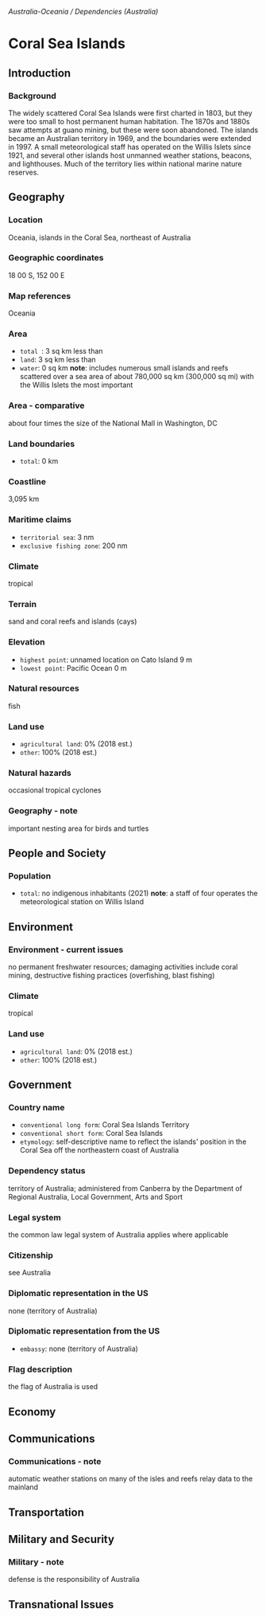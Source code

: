 _Australia-Oceania / Dependencies (Australia)_

# Coral Sea Islands

## Introduction

### Background
The widely scattered Coral Sea Islands were first charted in 1803, but they were too small to host permanent human habitation. The 1870s and 1880s saw attempts at guano mining, but these were soon abandoned. The islands became an Australian territory in 1969, and the boundaries were extended in 1997. A small meteorological staff has operated on the Willis Islets since 1921, and several other islands host unmanned weather stations, beacons, and lighthouses. Much of the territory lies within national marine nature reserves.  

## Geography

### Location
Oceania, islands in the Coral Sea, northeast of Australia

### Geographic coordinates
18 00 S, 152 00 E

### Map references
Oceania

### Area
- `total `: 3 sq km less than
- `land`: 3 sq km less than
- `water`: 0 sq km
**note**:  includes numerous small islands and reefs scattered over a sea area of about 780,000 sq km (300,000 sq mi) with the Willis Islets the most important

### Area - comparative
about four times the size of the National Mall in Washington, DC

### Land boundaries
- `total`: 0 km

### Coastline
3,095 km

### Maritime claims
- `territorial sea`: 3 nm
- `exclusive fishing zone`: 200 nm

### Climate
tropical

### Terrain
sand and coral reefs and islands (cays)

### Elevation
- `highest point`: unnamed location on Cato Island 9 m
- `lowest point`: Pacific Ocean 0 m

### Natural resources
fish

### Land use
- `agricultural land`: 0% (2018 est.)
- `other`: 100% (2018 est.)

### Natural hazards
occasional tropical cyclones

### Geography - note
important nesting area for birds and turtles

## People and Society

### Population
- `total`: no indigenous inhabitants (2021)
**note**:  a staff of four operates the meteorological station on Willis Island

## Environment

### Environment - current issues
no permanent freshwater resources; damaging activities include coral mining, destructive fishing practices (overfishing, blast fishing)

### Climate
tropical

### Land use
- `agricultural land`: 0% (2018 est.)
- `other`: 100% (2018 est.)

## Government

### Country name
- `conventional long form`: Coral Sea Islands Territory
- `conventional short form`: Coral Sea Islands
- `etymology`: self-descriptive name to reflect the islands' position in the Coral Sea off the northeastern coast of Australia

### Dependency status
territory of Australia; administered from Canberra by the Department of Regional Australia, Local Government, Arts and Sport

### Legal system
the common law legal system of Australia applies where applicable

### Citizenship
see Australia

### Diplomatic representation in the US
none (territory of Australia)

### Diplomatic representation from the US
- `embassy`: none (territory of Australia)

### Flag description
the flag of Australia is used

## Economy

## Communications

### Communications - note
automatic weather stations on many of the isles and reefs relay data to the mainland

## Transportation

## Military and Security

### Military - note
defense is the responsibility of Australia

## Transnational Issues


